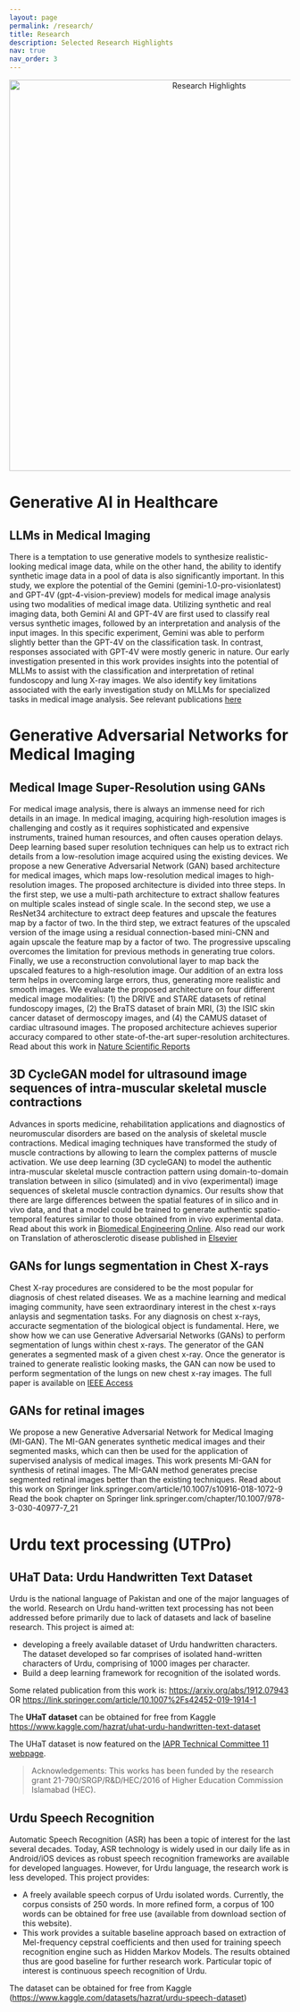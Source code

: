 ```yaml
---
layout: page
permalink: /research/
title: Research
description: Selected Research Highlights
nav: true
nav_order: 3
---
```


<div style="text-align: center;">
  <img src="https://hazratali.github.io/assets/img/research.svg" alt="Research Highlights" style="display: block; margin: auto; width: 700px; height: auto;">
</div>

# Generative AI in Healthcare
## LLMs in Medical Imaging
There is a temptation to use generative models to synthesize realistic-looking medical image data, while on the other hand, the ability to identify synthetic image data in a pool of data is also significantly important. In this study, we explore the potential of the Gemini (gemini-1.0-pro-visionlatest) and GPT-4V (gpt-4-vision-preview) models for medical image analysis using two modalities of medical image data. Utilizing synthetic and real imaging data, both Gemini AI and GPT-4V are first used to classify real versus synthetic images, followed by an interpretation and analysis of the input images. In this specific experiment, Gemini was able to perform slightly better than the GPT-4V on the classification task. In contrast, responses associated with GPT-4V were mostly generic in nature. Our early investigation presented in this work provides insights into the potential of MLLMs to assist with the classification and interpretation of retinal fundoscopy and lung X-ray images. We also identify key limitations associated with the early investigation study on MLLMs for specialized tasks in medical image analysis.
See relevant publications [here](https://ieeexplore.ieee.org/document/10703750)

# Generative Adversarial Networks for Medical Imaging 
## Medical Image Super-Resolution using GANs
For medical image analysis, there is always an immense need for rich details in an image. In medical imaging, acquiring high-resolution images is challenging and costly as it requires sophisticated and expensive instruments, trained human resources, and often causes operation delays. Deep learning based super resolution techniques can help us to extract rich details from a low-resolution image acquired using the existing devices. We propose a new Generative Adversarial Network (GAN) based architecture for medical images, which maps low-resolution medical images to high-resolution images. The proposed architecture is divided into three steps. In the first step, we use a multi-path architecture to extract shallow features on multiple scales instead of single scale. In the second step, we use a ResNet34 architecture to extract deep features and upscale the features map by a factor of two. In the third step, we extract features of the upscaled version of the image using a residual connection-based mini-CNN and again upscale the feature map by a factor of two. The progressive upscaling overcomes the limitation for previous methods in generating true colors. Finally, we use a reconstruction convolutional layer to map back the upscaled features to a high-resolution image. Our addition of an extra loss term helps in overcoming large errors, thus, generating more realistic and smooth images. We evaluate the proposed architecture on four different medical image modalities: (1) the DRIVE and STARE datasets of retinal fundoscopy images, (2) the BraTS dataset of brain MRI, (3) the ISIC skin cancer dataset of dermoscopy images, and (4) the CAMUS dataset of cardiac ultrasound images. The proposed architecture achieves superior accuracy compared to other state-of-the-art super-resolution architectures.
Read about this work in [Nature Scientific Reports](https://www.nature.com/articles/s41598-022-13658-4)

## 3D CycleGAN model for ultrasound image sequences of intra-muscular skeletal muscle contractions
Advances in sports medicine, rehabilitation applications and diagnostics of neuromuscular disorders are based on the analysis of skeletal muscle contractions. Medical imaging techniques have transformed the study of muscle contractions by allowing to learn the complex patterns of muscle activation. We use deep learning (3D cycleGAN) to model the authentic intra-muscular skeletal muscle contraction pattern using domain-to-domain translation between in silico (simulated) and in vivo (experimental) image sequences of skeletal muscle contraction dynamics. Our results show that there are large differences between the spatial features of in silico and in vivo data, and that a model could be trained to generate authentic spatio-temporal features similar to those obtained from in vivo experimental data.
Read about this work in [Biomedical Engineering Online](https://biomedical-engineering-online.biomedcentral.com/articles/10.1186/s12938-022-01016-4). Also read our work on Translation of atherosclerotic disease published in [Elsevier](https://www.sciencedirect.com/science/article/pii/S1746809423003191?via%3Dihub)

## GANs for lungs segmentation in Chest X-rays
Chest X-ray procedures are considered to be the most popular for diagnosis of chest related diseases. We as a machine learning and medical imaging community, have seen extraordinary interest in the chest x-rays anlaysis and segmentation tasks. For any diagnosis on chest x-rays, accuracte segmentation of the biological object is fundamental. Here, we show how we can use Generative Adversarial Networks (GANs) to perform segmentation of lungs within chest x-rays. 
The generator of the GAN generates a segmented mask of a given chest x-ray. Once the generator is trained to generate realistic looking masks, the GAN can now be used to perform segmentation of the lungs on new chest x-ray images.
The full paper is available on [IEEE Access](https://ieeexplore.ieee.org/abstract/document/9171249)

## GANs for retinal images
We propose a new Generative Adversarial Network for Medical Imaging (MI-GAN). The MI-GAN generates synthetic medical images and their segmented masks, which can then be used for the application of supervised analysis of medical images. This work presents MI-GAN for synthesis of retinal images. The MI-GAN method generates precise segmented retinal images better than the existing techniques. 
Read about this work on Springer link.springer.com/article/10.1007/s10916-018-1072-9
Read the book chapter on Springer link.springer.com/chapter/10.1007/978-3-030-40977-7_21

# Urdu text processing (UTPro)
## UHaT Data: Urdu Handwritten Text Dataset
Urdu is the national language of Pakistan and one of the major languages of the world. Research on Urdu hand-written text processing has not been addressed before primarily due to lack of datasets and lack of baseline research. This project is aimed at: 
- developing a freely available dataset of Urdu handwritten characters. The dataset developed so far comprises of isolated hand-written characters of Urdu, comprising of 1000 images per character.
- Build a deep learning framework for recognition of the isolated words.

Some related publication from this work is: https://arxiv.org/abs/1912.07943 OR  https://link.springer.com/article/10.1007%2Fs42452-019-1914-1

The **UHaT dataset** can be obtained for free from Kaggle https://www.kaggle.com/hazrat/uhat-urdu-handwritten-text-dataset

​The UHaT dataset is now featured on the [IAPR Technical Committee 11 webpage](https://tc11.cvc.uab.es/datasets/UHaT_1). 

> Acknowledgements: This works has been funded by the research grant 21-790/SRGP/R&D/HEC/2016 of Higher Education Commission Islamabad (HEC).

## Urdu Speech Recognition
Automatic Speech Recognition (ASR) has been a topic of interest for the last several decades. Today, ASR technology is widely used in our daily life as in Android/iOS devices as robust speech recognition frameworks are available for developed languages. However, for Urdu language, the research work is less developed. This project provides: 

- A freely available speech corpus of Urdu isolated words. Currently, the corpus consists of 250 words. In more refined form, a corpus of 100 words can be obtained for free use (available from download section of this website).
- This work provides a suitable baseline approach based on extraction of Mel-frequency cepstral coefficients and then used for training speech recognition engine such as Hidden Markov Models. The results obtained thus are good baseline for further research work. Particular topic of interest is continuous speech recognition of Urdu.

The dataset can be obtained for free from Kaggle (https://www.kaggle.com/datasets/hazrat/urdu-speech-dataset)
